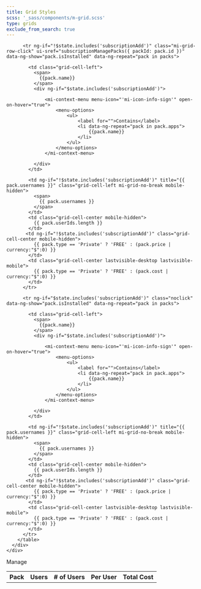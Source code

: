 ```yaml
---
title: Grid Styles
scss: '_sass/components/m-grid.scss'
type: grids
exclude_from_search: true
---
```


<div class="mi-grid subscriptions" ng-show="packs.length > 0">
    <div class="mi-grid-table">
      <div class="mi-grid-body">
        <table class="tbl-fixed mi-grid-responsive">
          <col ng-class="{'first-col': $state.includes('subscriptionAdd')}">
          <col class="mobile-hidden" ng-class="{'second-col': $state.includes('subscriptionAdd')}">
          <col ng-class="{'third-col': $state.includes('subscriptionAdd')}">
          <tr class="mi-grid-th-row">
            <th class="subscription-table-header mi-grid-column Grid1Col1 grid-cell-left head-1 ui-btn-up-b">Pack</th>
            <th ng-if="!$state.includes('subscriptionAdd')" class="subscription-table-header mi-grid-column Grid1Col2 mobile-hidden grid-cell-left head-2 ui-btn-up-b">Users</th>
            <th class="subscription-table-header mi-grid-column Grid1Col3 mobile-hidden grid-cell-center head-3 sub-user-num ui-btn-up-b"># of Users</th>
            <th ng-if="!$state.includes('subscriptionAdd')" class="subscription-table-header mi-grid-column Grid1Col4 mobile-hidden grid-cell-center head-4 ui-btn-up-b">Per User</th>
            <th class="subscription-table-header mi-grid-column Grid1Col5 grid-cell-center head-5 ui-btn-up-b">Total Cost</th>
          </tr>
         
          <tr ng-if="!$state.includes('subscriptionAdd')" class="mi-grid-row-click" ui-sref="subscriptionManagePacks({ packId: pack.id })" data-ng-show="pack.isInstalled" data-ng-repeat="pack in packs">
          
            <td class="grid-cell-left">
              <span>
                {{pack.name}}
              </span>
              <div ng-if="$state.includes('subscriptionAdd')">
                
                  <mi-context-menu menu-icon="'mi-icon-info-sign'" open-on-hover="true">
                      <menu-options>
                          <ul>
                              <label for="">Contains</label>
                              <li data-ng-repeat="pack in pack.apps">
                                  {{pack.name}}
                              </li>
                          </ul>
                      </menu-options>
                  </mi-context-menu>
                
              </div>
            </td>
            
            <td ng-if="!$state.includes('subscriptionAdd')" title="{{ pack.usernames }}" class="grid-cell-left mi-grid-no-break mobile-hidden">
              <span>
                {{ pack.usernames }}
              </span>
            </td>
            <td class="grid-cell-center mobile-hidden">
              {{ pack.userIds.length }}
            </td>
           <td ng-if="!$state.includes('subscriptionAdd')" class="grid-cell-center mobile-hidden">
              {{ pack.type == 'Private' ? 'FREE' : (pack.price | currency:"$":0) }}
            </td>
            <td class="grid-cell-center lastvisible-desktop lastvisible-mobile">
              {{ pack.type == 'Private' ? 'FREE' : (pack.cost | currency:"$":0) }}
            </td>
          </tr>          

          <tr ng-if="$state.includes('subscriptionAdd')" class="noclick" data-ng-show="pack.isInstalled" data-ng-repeat="pack in packs">
          
            <td class="grid-cell-left">
              <span>
                {{pack.name}}
              </span>
              <div ng-if="$state.includes('subscriptionAdd')">
                
                  <mi-context-menu menu-icon="'mi-icon-info-sign'" open-on-hover="true">
                      <menu-options>
                          <ul>
                              <label for="">Contains</label>
                              <li data-ng-repeat="pack in pack.apps">
                                  {{pack.name}}
                              </li>
                          </ul>
                      </menu-options>
                  </mi-context-menu>
                
              </div>
            </td>
            
            <td ng-if="!$state.includes('subscriptionAdd')" title="{{ pack.usernames }}" class="grid-cell-left mi-grid-no-break mobile-hidden">
              <span>
                {{ pack.usernames }}
              </span>
            </td>
            <td class="grid-cell-center mobile-hidden">
              {{ pack.userIds.length }}
            </td>
           <td ng-if="!$state.includes('subscriptionAdd')" class="grid-cell-center mobile-hidden">
              {{ pack.type == 'Private' ? 'FREE' : (pack.price | currency:"$":0) }}
            </td>
            <td class="grid-cell-center lastvisible-desktop lastvisible-mobile">
              {{ pack.type == 'Private' ? 'FREE' : (pack.cost | currency:"$":0) }}
            </td>
          </tr>          
        </table>
      </div>
    </div>
  </div>
  <a ng-if="$state.includes('subscriptionAdd')" class="modify-link" ng-click="subscribeModify()" ui-sref="subscription" >Manage</a>

  <!-- Subscription grid END ^^ -->